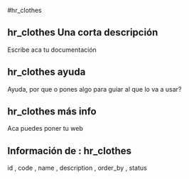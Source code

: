 #hr_clothes
## hr_clothes Una corta descripción
Escribe aca tu documentación

## hr_clothes ayuda
Ayuda, por que o pones algo para guiar al que lo va a usar?

## hr_clothes más info
Aca puedes poner tu web

## Información de : hr_clothes 
id , 
  code , 
  name , 
  description , 
  order_by , 
  status 
  